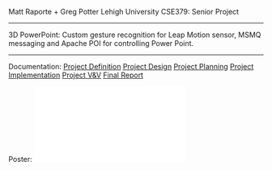 Matt Raporte + Greg Potter
Lehigh University CSE379: Senior Project

-----------------------------------------------------------

3D PowerPoint: Custom gesture recognition for Leap Motion
sensor, MSMQ messaging and Apache POI for controlling
Power Point.

-----------------------------------------------------------

Documentation: 
[Project Definition](docs/Project_Definition_Document.docx)
[Project Design](docs/Project_Design_Document.docx)
[Project Planning](docs/Project_Planning_Document.docx)
[Project Implementation](docs/Project_Implementation_Document.docx)
[Project V&V](docs/Project_V&V_Document.docx)
[Final Report](docs/Final_Report_Document.docx)

Poster:
![Poster](matt-raporte.github.com/Senior-Project/docs/Sr_Proj_Poster.pdf) 

